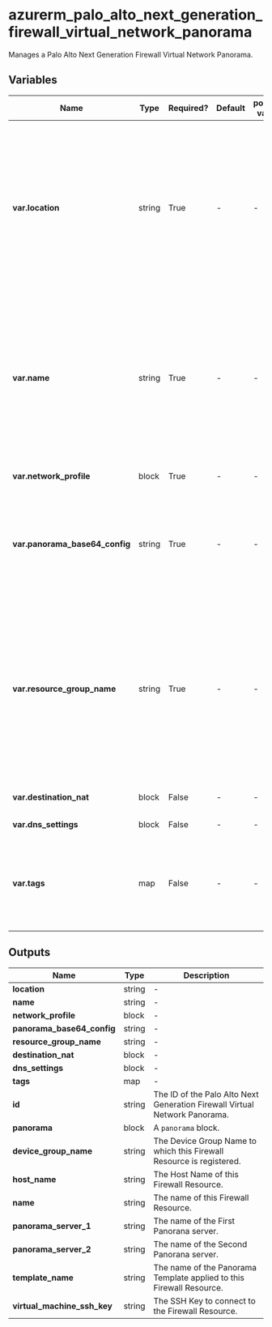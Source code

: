 # azurerm_palo_alto_next_generation_firewall_virtual_network_panorama

Manages a Palo Alto Next Generation Firewall Virtual Network Panorama.

## Variables

| Name | Type | Required? | Default  | possible values | Description |
| ---- | ---- | --------- | -------- | ----------- | ----------- |
| **var.location** | string | True | -  |  -  | The Azure Region where the Palo Alto Next Generation Firewall Virtual Network Panorama should exist. Changing this forces a new Palo Alto Next Generation Firewall Virtual Network Panorama to be created. | 
| **var.name** | string | True | -  |  -  | The name which should be used for this Palo Alto Next Generation Firewall Virtual Network Panorama. Changing this forces a new Palo Alto Next Generation Firewall Virtual Network Panorama to be created. | 
| **var.network_profile** | block | True | -  |  -  | A `network_profile` block. | 
| **var.panorama_base64_config** | string | True | -  |  -  | The base64 encoded configuration registration string as defined by your Panorama Server for your Cloud Device Group. | 
| **var.resource_group_name** | string | True | -  |  -  | The name of the Resource Group where the Palo Alto Next Generation Firewall Virtual Network Panorama should exist. Changing this forces a new Palo Alto Next Generation Firewall Virtual Network Panorama to be created. | 
| **var.destination_nat** | block | False | -  |  -  | One or more `destination_nat` blocks. | 
| **var.dns_settings** | block | False | -  |  -  | A `dns_settings` block. | 
| **var.tags** | map | False | -  |  -  | A mapping of tags which should be assigned to the Palo Alto Next Generation Firewall Virtual Network Panorama. | 



## Outputs

| Name | Type | Description |
| ---- | ---- | --------- | 
| **location** | string  | - | 
| **name** | string  | - | 
| **network_profile** | block  | - | 
| **panorama_base64_config** | string  | - | 
| **resource_group_name** | string  | - | 
| **destination_nat** | block  | - | 
| **dns_settings** | block  | - | 
| **tags** | map  | - | 
| **id** | string  | The ID of the Palo Alto Next Generation Firewall Virtual Network Panorama. | 
| **panorama** | block  | A `panorama` block. | 
| **device_group_name** | string  | The Device Group Name to which this Firewall Resource is registered. | 
| **host_name** | string  | The Host Name of this Firewall Resource. | 
| **name** | string  | The name of this Firewall Resource. | 
| **panorama_server_1** | string  | The name of the First Panorana server. | 
| **panorama_server_2** | string  | The name of the Second Panorana server. | 
| **template_name** | string  | The name of the Panorama Template applied to this Firewall Resource. | 
| **virtual_machine_ssh_key** | string  | The SSH Key to connect to the Firewall Resource. | 